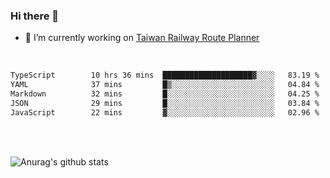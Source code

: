 ### Hi there 👋

- 🔭 I’m currently working on [Taiwan Railway Route Planner](https://github.com/Taiwan-Railway-Route-Planner)

<br/>

<!--START_SECTION:waka-->

```txt
TypeScript        10 hrs 36 mins  ████████████████████▓░░░░   83.19 %
YAML              37 mins         █▒░░░░░░░░░░░░░░░░░░░░░░░   04.84 %
Markdown          32 mins         █░░░░░░░░░░░░░░░░░░░░░░░░   04.25 %
JSON              29 mins         █░░░░░░░░░░░░░░░░░░░░░░░░   03.84 %
JavaScript        22 mins         ▓░░░░░░░░░░░░░░░░░░░░░░░░   02.96 %
```

<!--END_SECTION:waka-->

<br/>
<br/>

![Anurag's github stats](https://github-readme-stats.vercel.app/api?username=DepickereSven&show_icons=true&theme=tokyonight)



<!--
**DepickereSven/DepickereSven** is a ✨ _special_ ✨ repository because its `README.md` (this file) appears on your GitHub profile.

Here are some ideas to get you started:

- 🔭 I’m currently working on ...
- 🌱 I’m currently learning ...
- 👯 I’m looking to collaborate on ...
- 🤔 I’m looking for help with ...
- 💬 Ask me about ...
- 📫 How to reach me: ...
- 😄 Pronouns: ...
- ⚡ Fun fact: ...
-->
